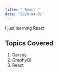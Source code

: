 ```yaml
---
title: " React "
date: "2020-04-01"
---
```


I just learning React

## Topics Covered

1. Garsby
2. GraphyQl
3. React
